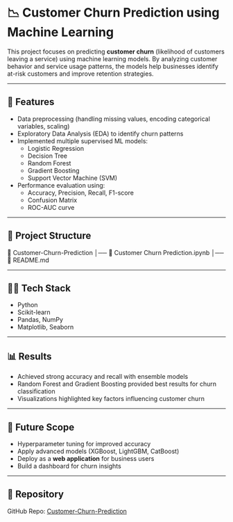 # 📉 Customer Churn Prediction using Machine Learning

This project focuses on predicting **customer churn** (likelihood of customers leaving a service) using machine learning models. By analyzing customer behavior and service usage patterns, the models help businesses identify at-risk customers and improve retention strategies.

---

## 🚀 Features
- Data preprocessing (handling missing values, encoding categorical variables, scaling)  
- Exploratory Data Analysis (EDA) to identify churn patterns  
- Implemented multiple supervised ML models:  
  - Logistic Regression  
  - Decision Tree  
  - Random Forest  
  - Gradient Boosting  
  - Support Vector Machine (SVM)  
- Performance evaluation using:  
  - Accuracy, Precision, Recall, F1-score  
  - Confusion Matrix  
  - ROC-AUC curve  

---

## 📂 Project Structure
📁 Customer-Churn-Prediction
│── 📄 Customer Churn Prediction.ipynb
│── 📄 README.md

---

## 🧑‍💻 Tech Stack
- Python  
- Scikit-learn  
- Pandas, NumPy  
- Matplotlib, Seaborn  

---

## 📊 Results
- Achieved strong accuracy and recall with ensemble models  
- Random Forest and Gradient Boosting provided best results for churn classification  
- Visualizations highlighted key factors influencing customer churn  

---

## 🔮 Future Scope
- Hyperparameter tuning for improved accuracy  
- Apply advanced models (XGBoost, LightGBM, CatBoost)  
- Deploy as a **web application** for business users  
- Build a dashboard for churn insights  

---

## 📌 Repository
GitHub Repo: [Customer-Churn-Prediction](https://github.com/sundar786t/Customer-Churn-Prediction)
